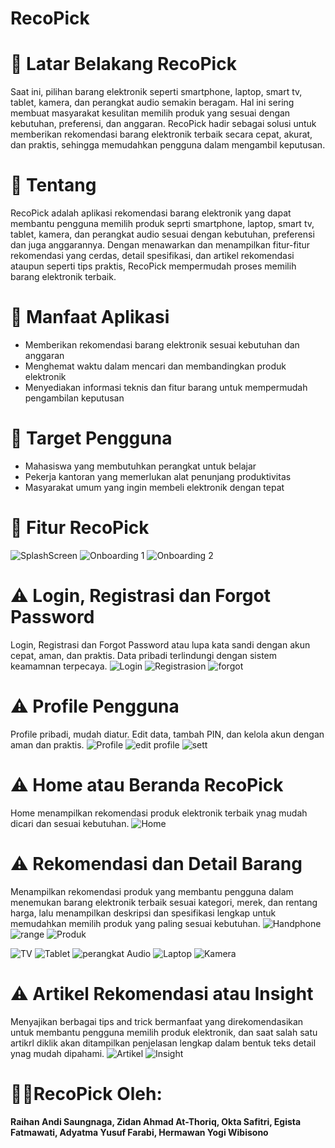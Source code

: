# RecoPick
# 📌 Latar Belakang RecoPick
Saat ini, pilihan barang elektronik seperti smartphone, laptop, smart tv, tablet, kamera, dan perangkat audio semakin beragam. Hal ini sering membuat masyarakat kesulitan memilih produk yang sesuai dengan kebutuhan, preferensi, dan anggaran. RecoPick hadir sebagai solusi untuk memberikan rekomendasi barang elektronik terbaik secara cepat, akurat, dan praktis, sehingga memudahkan pengguna dalam mengambil keputusan. 

# 🚨 Tentang
RecoPick adalah aplikasi rekomendasi barang elektronik yang dapat membantu pengguna memilih produk seprti smartphone, laptop, smart tv, tablet, kamera, dan perangkat audio sesuai dengan kebutuhan, preferensi dan juga anggarannya.
Dengan menawarkan dan menampilkan fitur-fitur rekomendasi yang cerdas, detail spesifikasi, dan artikel rekomendasi ataupun seperti tips praktis, RecoPick mempermudah proses memilih barang elektronik terbaik.

# 🧩 Manfaat Aplikasi
- Memberikan rekomendasi barang elektronik sesuai kebutuhan dan anggaran
- Menghemat waktu dalam mencari dan membandingkan produk elektronik
- Menyediakan informasi teknis dan fitur barang untuk mempermudah pengambilan keputusan
  
# 🔄 Target Pengguna
- Mahasiswa yang membutuhkan perangkat untuk belajar
- Pekerja kantoran yang memerlukan alat penunjang produktivitas
- Masyarakat umum yang ingin membeli elektronik dengan tepat

# 🙌 Fitur RecoPick
![SplashScreen](https://github.com/user-attachments/assets/5feacc68-7aef-444f-a452-5ecc9adb8eb2)
![Onboarding 1](https://github.com/user-attachments/assets/a9af834f-3ea0-49c9-bb3a-97c4b1068f55)
![Onboarding 2](https://github.com/user-attachments/assets/aae37ad1-1fdd-4d76-b0c2-6f0ce3bc6495)

# ⚠ Login, Registrasi dan Forgot Password
Login, Registrasi dan Forgot Password atau lupa kata sandi dengan akun cepat, aman, dan praktis. Data pribadi terlindungi dengan sistem keamamnan terpecaya.
![Login](https://github.com/user-attachments/assets/d8499090-f270-4928-8d76-37c2e5d763b2)
![Registrasion](https://github.com/user-attachments/assets/a67bc383-680b-4a1c-92d1-5bc44738c12a)
![forgot](https://github.com/user-attachments/assets/311f03d9-e57b-4efa-93c8-2fb227dfdce6)

# ⚠ Profile Pengguna
Profile pribadi, mudah diatur. Edit data, tambah PIN, dan kelola akun dengan aman dan praktis.
![Profile](https://github.com/user-attachments/assets/ceecc901-0772-4c0a-9d28-88ad45c76c21)
![edit profile](https://github.com/user-attachments/assets/63a80f3b-2d29-4f99-a4ae-2b09b7126ee0)
![sett](https://github.com/user-attachments/assets/18bab37c-2cbf-4396-ad75-5ebaf4e3da5e)

# ⚠ Home atau Beranda RecoPick
Home menampilkan rekomendasi produk elektronik terbaik ynag mudah dicari dan sesuai kebutuhan.
![Home](https://github.com/user-attachments/assets/d6c91cf0-4aa8-49a0-a3f2-8c967b317f45)

# ⚠ Rekomendasi dan Detail Barang
Menampilkan rekomendasi produk yang membantu pengguna dalam menemukan barang elektronik terbaik sesuai kategori, merek, dan rentang harga, lalu menampilkan deskripsi dan spesifikasi lengkap untuk memudahkan memilih produk yang paling sesuai kebutuhan.
![Handphone](https://github.com/user-attachments/assets/0546a78c-ec96-4aca-b956-ddcdc66f15cb)
![range](https://github.com/user-attachments/assets/76cd202e-2a5a-41a1-aa50-3ec57a8d0475)
![Produk](https://github.com/user-attachments/assets/ba0ce116-14a9-4392-adae-4af4eb2c43ba)


![TV](https://github.com/user-attachments/assets/d9e8c134-d88f-4a85-b724-676610f7315e)
![Tablet](https://github.com/user-attachments/assets/122e49c5-f26d-4acd-a3b8-d5ea5a6b60cc)
![perangkat Audio](https://github.com/user-attachments/assets/b2cf047e-e0b3-4d7e-b7ae-c9630e0bbecb)
![Laptop](https://github.com/user-attachments/assets/662ca549-6cdd-446c-b0e9-66900cee84ba)
![Kamera](https://github.com/user-attachments/assets/8b6fddd8-8a8e-4990-9882-7faacd185ec6)


# ⚠ Artikel Rekomendasi atau Insight
Menyajikan berbagai tips and trick bermanfaat yang direkomendasikan untuk membantu pengguna memilih produk elektronik, dan saat salah satu artikrl diklik akan ditampilkan penjelasan lengkap dalam bentuk teks detail ynag mudah dipahami.
![Artikel](https://github.com/user-attachments/assets/bacd92d2-b0ef-478b-9318-f9d7325fe469)
![Insight](https://github.com/user-attachments/assets/516905bd-e4f5-4eb8-8b5c-cab6e3ae5463)

# 📱📡RecoPick Oleh:
**Raihan Andi Saungnaga, Zidan Ahmad At-Thoriq, Okta Safitri, Egista Fatmawati, Adyatma Yusuf Farabi, Hermawan Yogi Wibisono**
